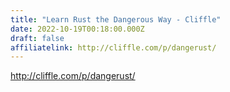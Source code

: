 ```yaml
---
title: "Learn Rust the Dangerous Way - Cliffle"
date: 2022-10-19T00:18:00.000Z
draft: false
affiliatelink: http://cliffle.com/p/dangerust/
---
```

http://cliffle.com/p/dangerust/
